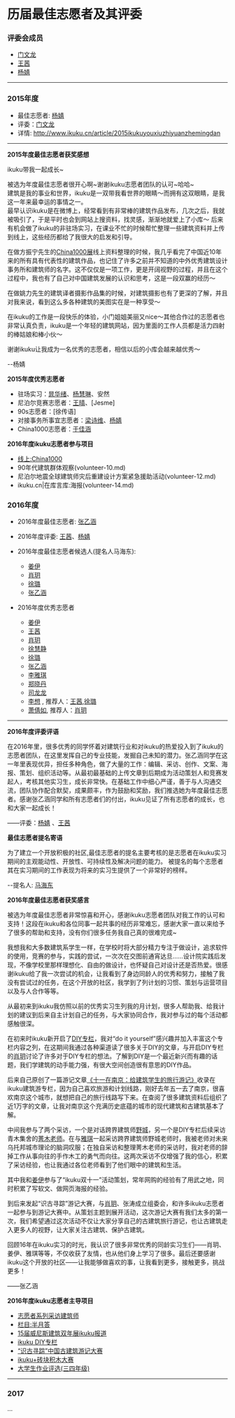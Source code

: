# 历届最佳志愿者及其评委


### 评委会成员  

* [门文龙](http://www.ikuku.cn/user/fengdian)
* [王茜](http://www.ikuku.cn/name/11481)
* [杨婧](http://www.ikuku.cn/name/10836)  

----

### 2015年度 

* 最佳志愿者: [杨婧](http://www.ikuku.cn/name/10836)  
* 评委：[门文龙](http://www.ikuku.cn/user/fengdian)  
* 详情: http://www.ikuku.cn/article/2015ikukuyouxiuzhiyuanzhemingdan  

----

**2015年度最佳志愿者获奖感想**  

ikuku带我一起成长~ 

被选为年度最佳志愿者很开心啊~谢谢ikuku志愿者团队的认可~哈哈~  
建筑是我的事业和世界，ikuku是一双带我看世界的眼睛～而拥有这双眼睛，是我这一年来最幸运的事情之一。  
最早认识ikuku是在微博上，经常看到有非常棒的建筑作品发布，几次之后，我就被吸引了，于是平时也会到网站上搜资料，找灵感，渐渐地就爱上了小库～
后来有机会做了ikuku的非驻场实习，在课业不忙的时候帮忙整理一些建筑资料并上传到线上，这些经历都给了我很大的启发和引导。  

在做方振宁先生的[China1000展](volunteer-13.md)线上资料整理的时候，我几乎看完了中国近10年来的所有具有代表性的建筑作品，也记住了许多之前并不知道的中外优秀建筑设计事务所和建筑师的名字。这不仅仅是一项工作，更是开阔视野的过程，并且在这个过程中，我也有了自己对中国建筑发展的认识和思考，这是一段双赢的经历～  

在做姚力先生的建筑译者摄影作品集的时候，对建筑摄影也有了更深的了解，并且对我来说，看到这么多各种建筑的美图实在是一种享受～  

在ikuku的工作是一段快乐的体验，小门姐姐美丽又nice～其他合作过的志愿者也非常认真负责，ikuku是一个年轻的建筑网站，因为里面的工作人员都是活力四射的棒姑娘和棒小伙～  

谢谢ikuku让我成为一名优秀的志愿者，相信以后的小库会越来越优秀～  

--杨婧  

**2015年度优秀志愿者**  

* 驻场实习：[晁华绪](http://www.ikuku.cn/name/9551)、[杨慧琳](http://www.ikuku.cn/name/9675)、安然 
* 尼泊尔竞赛志愿者：[王晴](http://www.ikuku.cn/name/9754)、[Jesme]  
* 90s志愿者：[徐传语]  
* 对接事务所事宜志愿者：[梁诗维](http://www.ikuku.cn/name/9703)、[杨婧](http://www.ikuku.cn/name/10836)  
* China1000志愿者：[于佳涵](http://www.ikuku.cn/name/9640)    

**2016年度ikuku志愿者参与项目**  

* [线上:China1000](volunteer-13.md)  
* 90年代建筑群体观察(volunteer-10.md)  
* 尼泊尔地震全球建筑师灾后重建设计方案紧急援助活动(volunteer-12.md)  
* ikuku.cn|在库言库:海报(volunteer-14.md)

### 2016年度 
* 2016年度最佳志愿者: [张乙涵](http://www.ikuku.cn/name/11925)
* 2016年度评委: [王茜](http://www.ikuku.cn/name/11481)、[杨婧](http://www.ikuku.cn/name/10836)    
* 2016年度最佳志愿者候选人(提名人马海东):   

  * [姜伊](http://www.ikuku.cn/name/11917)
  * [肖玥](http://www.ikuku.cn/name/11795)
  * [徐璐](http://www.ikuku.cn/name/10976)
  * [张乙涵](http://www.ikuku.cn/name/11925)  

* 2016年度优秀志愿者   
  * [姜伊](http://www.ikuku.cn/name/11917)
  * [王茜](http://www.ikuku.cn/name/11481)  
  * [肖玥](http://www.ikuku.cn/name/11795) 
  * [徐慧静](http://www.ikuku.cn/name/11686) 
  * [徐璐](http://www.ikuku.cn/name/10976)
  * [张乙涵](http://www.ikuku.cn/name/11925)
  * [李雅琪](http://www.ikuku.cn/name/12039)
  * [郑晓丹](http://www.ikuku.cn/name/12189)
  * [司龙龙](http://www.ikuku.cn/name/12045)   
  * [李想](http://www.ikuku.cn/user/41218) , 推荐人：[王茜](http://www.ikuku.cn/name/11481),[徐璐](http://www.ikuku.cn/name/10976)
  * [萧倩如](http://www.ikuku.cn/user/ayuerdeshijie), 推荐人：[肖玥](http://www.ikuku.cn/name/11795)   
    

-----


**2016年度评委评语**   

在2016年里，很多优秀的同学怀着对建筑行业和对ikuku的热爱投入到了ikuku的志愿者团队，在这里发挥自己的专业技能，发掘自己未知的潜力。张乙涵同学在这一年里表现优异，担任多种角色，做了大量的工作：编辑、采访、创作、文案、海报、策划、组织活动等。从最初最基础的上传文章到后期成为活动策划人和竞赛发起人，考核其他实习生，成长非常快。在基础工作中细心严谨，善于与人沟通交流，团队协作配合默契，成果颇丰，作为鼓励和奖励，我们推选她为年度最佳志愿者。感谢张乙涵同学和所有志愿者们的付出，ikuku见证了所有志愿者的成长，也和大家一起成长！   

——评委：[杨婧](http://www.ikuku.cn/name/10836) 、[王茜](http://www.ikuku.cn/name/11481)  


**最佳志愿者提名寄语**

为了建立一个开放积极的社区,最佳志愿者的提名主要考核的是志愿者在ikuku实习期间的主观能动性、开放性、可持续性及解决问题的能力。
被提名的每个志愿者其在实习期间的工作表现为将来的实习生提供了一个非常好的榜样。

--提名人: [马海东](http://www.ikuku.cn/user/1510)


**2016年度最佳志愿者获奖感言**

被选为年度最佳志愿者非常惊喜和开心，感谢ikuku志愿者团队对我工作的认可和支持！这段在ikuku和各位同事一起共事的经历非常难忘，感谢大家一直以来给予了很多的帮助和支持，没有你们很多任务我自己真的很难完成~

我想我和大多数建筑系学生一样，在学校时将大部分精力专注于做设计，追求软件的使用，竞赛的参与，实践的尝试，一次次在交图前通宵达旦……设计院实践后发现，不像学校里那样理想化、自由的做设计，也怀疑自己对设计还是否热爱。很感谢ikuku给了我一次尝试的机会，让我看到了身边同龄人的优秀和努力，接触了我没有尝试过的任务，在这个开放的社区，我学到了列计划的习惯、策划与运营项目以及与人合作等等。

从最初来到ikuku我仿照以前的优秀实习生列我的月计划，很多人帮助我、给我计划的建议到后来自主计划自己的任务，与大家协同合作，我对参与过的每个活动都感触很深。

在初来时ikuku新开启了[DIY专栏](http://www.ikuku.cn/tag/diy)，我对“do it yourself”感兴趣并加入丰富这个专栏内容之列，在这期间我通过各种渠道读了很多关于DIY的文章，与开启DIY专栏的[肖玥](http://www.ikuku.cn/name/11795)讨论了许多对于DIY专栏的想法。了解到DIY是一个最近新兴而有趣的话题，我们学建筑的动手能力强，有很大空间创造很有意思的DIY作品。

后来自己原创了一篇游记文章[《十一在南京：给建筑学生的旅行游记》](http://www.ikuku.cn/article/shiyizainanjinggeijianzhuxueshengdeyifenlvxingqingdan)收录在ikuku建筑游专栏，因为自己喜欢旅游和计划线路，刚好去年五一去了南京，很喜欢南京这个城市，就想把自己的旅行线路写下来。在查阅了很多建筑资料后组织了近1万字的文章，让我对南京这个充满历史底蕴的城市的现代建筑和古建筑基本了解。

中间我参与了两个采访，一个是对话跨界建筑师[野城](http://www.ikuku.cn/post/160843)，另一个是DIY专栏后续采访青木集舍的[菁木老师](http://www.ikuku.cn/post/159582)。在与[雅琪](http://www.ikuku.cn/name/12039)一起采访跨界建筑师野城老师时，我被老师对未来乌托邦城市理论的脑洞叹服；在独自采访和整理菁木老师的采访时，我对老师的辞掉工作从事向往的手作木工的勇气而向往。这两次采访不仅增强了我的信心，积累了采访经验，也让我通过各位老师看到了他们眼中的建筑和生活。

其中我和[姜伊](http://www.ikuku.cn/name/11917)参与了“ikuku双十一”活动策划，常年网购的经验有了用武之地，同时积累了写软文、做网页海报的经验。

到后来发起“识古寻踪”游记大赛，与[肖玥](http://www.ikuku.cn/name/11795)、张涛成立组委会，和许多ikuku志愿者一起参与到游记大赛中。从策划主题到展开活动，这次游记大赛有我们太多的第一次，我们希望通过这次活动不仅让大家分享自己的古建筑旅行游记，也让古建筑走入更多人的视野，让大家关注古建筑、保护古建筑。

回顾16年在ikuku实习的时光，我认识了很多非常优秀的同龄实习生们——肖玥、姜伊、雅琪等等，不仅收获了友情，也从他们身上学习了很多。最后还要感谢ikuku这个开放的社区——让我能够做喜欢的事，让我看到更多，接触更多，挑战更多！

——张乙涵  

**2016年度ikuku志愿者主导项目**  

* [志愿者系列采访建筑师](interview.md)    
* [栏目:半月答](volunteer-17.md) 
* [15届威尼斯建筑双年展ikuku报道](/volunteer-15.md)    
* [ikuku DIY专栏](http://www.ikuku.cn/tag/diy)    
* [“识古寻踪”中国古建筑游记大赛](volunteer-18.md)    
* [ikuku+砖块积木大赛](volunteer-16.md)    
* [大学生作业评选(三四年级)](volunteer-19.md)  


----


### 2017  

...
